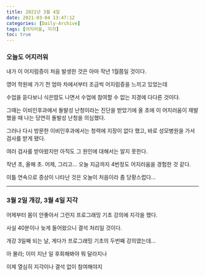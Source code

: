 ```yaml
---
title: 2021년 3월 4일
date: 2021-03-04 13:47:12
categories: [Daily-Archive]
tags: [어지러움, 지각]
toc: true
---
```


### 오늘도 어지러워

내가 이 어지럼증이 처음 발생한 것은 아마 작년 1월쯤일 것이다.

영어 학원에 가기 전 엄마 차에서부터 조금씩 어지럼증을 느끼고 있었는데

수업을 듣다보니 식은땀도 나면서 수업에 참여할 수 없는 지경에 다다른 것이다.

그때는 이비인후과에서 돌발성 난청이라는 진단을 받았기에 올 초에 이 어지러움이 재발했을 때 나는 당연히 돌발성 난청을 의심했다.

그러나 다시 방문한 이비인후과에서는 청력에 지장이 없다 했고, 바로 성모병원을 가서 검사를 받게 됐다.

여러 검사를 받아왔지만 아직도 그 원인에 대해서는 알지 못한다.

작년 초, 올해 초. 어제, 그리고... 오늘 지금까지 4번정도 어지러움을 경험한 것 같다.

이틀 연속으로 증상이 나타난 것은 오늘이 처음이라 좀 당황스럽다...

---

### 3월 2일 개강, 3월 4일 지각

어제부터 몸이 안좋아서 그런지 프로그래밍 기초 강의에 지각을 했다.

사실 40분이나 늦게 들어왔으니 결석 처리일 것이다.

개강 3일째 되는 날, 게다가 프로그래밍 기초의 두번째 강의였는데...

아 몰라; 이미 지난 일 후회해봐야 뭐 달라지나

이제 열심히 지각이나 결석 없이 참여해야지
